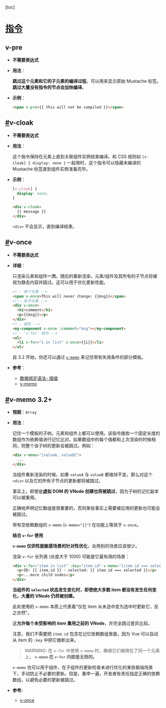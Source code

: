 [toc]

# [指令](https://v3.cn.vuejs.org/api/directives.html)

## v-pre

- **不需要表达式**

- **用法**：

  **跳过这个元素和它的子元素的编译过程**。可以用来显示原始 Mustache 标签。**跳过大量没有指令的节点会加快编译**。

- **示例**：

  ```html
  <span v-pre>{{ this will not be compiled }}</span>
  ```

## [#](https://v3.cn.vuejs.org/api/directives.html#v-cloak)v-cloak

- **不需要表达式**

- **用法**：

  这个指令保持在元素上直到关联组件实例结束编译。和 CSS 规则如 `[v-cloak] { display: none }` 一起用时，这个指令可以隐藏未编译的 Mustache 标签直到组件实例准备完毕。

- **示例**：

  ```css
  [v-cloak] {
    display: none;
  }
  ```

  

  ```html
  <div v-cloak>
    {{ message }}
  </div>
  ```

  

  `<div>` 不会显示，直到编译结束。

## [#](https://v3.cn.vuejs.org/api/directives.html#v-once)v-once

- **不需要表达式**

- **详细**：

  只渲染元素和组件**一次**。随后的重新渲染，元素/组件及其所有的子节点将被视为静态内容并跳过。这可以用于优化更新性能。

  ```html
  <!-- 单个元素 -->
  <span v-once>This will never change: {{msg}}</span>
  <!-- 有子元素 -->
  <div v-once>
    <h1>comment</h1>
    <p>{{msg}}</p>
  </div>
  <!-- 组件 -->
  <my-component v-once :comment="msg"></my-component>
  <!-- `v-for` 指令 -->
  <ul>
    <li v-for="i in list" v-once>{{i}}</li>
  </ul>
  ```

  

  自 3.2 开始，你还可以通过 [`v-memo`](https://v3.cn.vuejs.org/api/directives.html#v-memo) 来记住带有失效条件的部分模板。

- **参考**：

  - [数据绑定语法- 插值](https://v3.cn.vuejs.org/guide/template-syntax.html#文本)
  - [v-memo](https://v3.cn.vuejs.org/api/directives.html#v-memo)

## [#](https://v3.cn.vuejs.org/api/directives.html#v-memo)v-memo 3.2+

- **预期**：`Array`

- **用法**：

  记住一个模板的子树。元素和组件上都可以使用。该指令接收一个固定长度的数组作为依赖值进行记忆比对。如果数组中的每个值都和上次渲染的时候相同，则整个该子树的更新会被跳过。例如：

  ```html
  <div v-memo="[valueA, valueB]">
    ...
  </div>
  ```

  

  当组件重新渲染的时候，如果 `valueA` 与 `valueB` 都维持不变，那么对这个 `<div>` 以及它的所有子节点的更新都将被跳过。

  事实上，即使是**虚拟 DOM 的 VNode 创建也将被跳过**，因为子树的记忆副本可以被重用。

  正确地声明记忆数组是很重要的，否则某些事实上需要被应用的更新也可能会被跳过。

  带有空依赖数组的 `v-memo` (`v-memo="[]"`) 在功能上等效于 `v-once`。

  **结合 `v-for` 使用**

  **`v-memo` 仅供性能敏感场景的针对性优化**，会用到的场景应该很少。

  渲染 `v-for` 长列表 (长度大于 1000) 可能是它最有用的场景：

  ```html
  <div v-for="item in list" :key="item.id" v-memo="[item.id === selected]">
    <p>ID: {{ item.id }} - selected: {{ item.id === selected }}</p>
    <p>...more child nodes</p>
  </div>
  ```

  

  **当组件的 `selected` 状态发生变化时，即使绝大多数 item 都没有发生任何变化，大量的 VNode 仍将被创建。**

  此处使用的 `v-memo` 本质上代表着“仅在 item 从未选中变为选中时更新它，反之亦然”。

  这**允许每个未受影响的 item 重用之前的 VNode**，并完全跳过差异比较。

  注意，我们不需要把 `item.id` 包含在记忆依赖数组里面，因为 Vue 可以自动从 item 的 `:key` 中把它推断出来。

  > WARNING: 在 `v-for` 中使用 `v-memo` 时，确保它们被用在了同一个元素上。 **`v-memo` 在 `v-for` 内部是无效的。**

  `v-memo` 也可以用于组件，在子组件的更新检查未进行优化的某些极端场景下，手动防止不必要的更新。但是，重申一遍，开发者有责任指定正确的依赖数组，以避免必要的更新被跳过。

- **参考:**

  - [v-once](https://v3.cn.vuejs.org/api/directives.html#v-once)